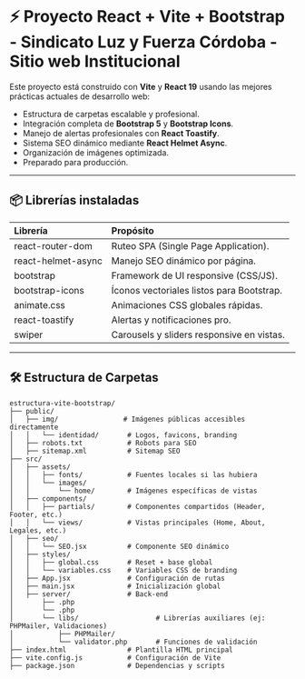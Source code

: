 # ⚡ Proyecto React + Vite + Bootstrap - Sindicato Luz y Fuerza Córdoba - Sitio web Institucional

Este proyecto está construido con **Vite** y **React 19** usando las mejores prácticas actuales de desarrollo web:
- Estructura de carpetas escalable y profesional.
- Integración completa de **Bootstrap 5** y **Bootstrap Icons**.
- Manejo de alertas profesionales con **React Toastify**.
- Sistema SEO dinámico mediante **React Helmet Async**.
- Organización de imágenes optimizada.
- Preparado para producción.

---

## 📦 Librerías instaladas

| Librería | Propósito |
|:---------|:----------|
| react-router-dom | Ruteo SPA (Single Page Application). |
| react-helmet-async | Manejo SEO dinámico por página. |
| bootstrap | Framework de UI responsive (CSS/JS). |
| bootstrap-icons | Íconos vectoriales listos para Bootstrap. |
| animate.css | Animaciones CSS globales rápidas. |
| react-toastify | Alertas y notificaciones pro. |
| swiper | Carousels y sliders responsive en vistas. |

---

## 🛠️ Estructura de Carpetas

```plaintext
estructura-vite-bootstrap/
├── public/
│   ├── img/                # Imágenes públicas accesibles directamente
│   │   └── identidad/       # Logos, favicons, branding
│   ├── robots.txt           # Robots para SEO
│   ├── sitemap.xml          # Sitemap SEO
├── src/
│   ├── assets/
│   │   ├── fonts/           # Fuentes locales si las hubiera
│   │   └── images/
│   │       └── home/        # Imágenes específicas de vistas
│   ├── components/
│   │   ├── partials/        # Componentes compartidos (Header, Footer, etc.)
│   │   └── views/           # Vistas principales (Home, About, Legales, etc.)
│   ├── seo/
│   │   └── SEO.jsx          # Componente SEO dinámico
│   ├── styles/
│   │   ├── global.css       # Reset + base global
│   │   └── variables.css    # Variables CSS de branding
│   ├── App.jsx              # Configuración de rutas
│   ├── main.jsx             # Inicialización global
│   ├── server/              # Back-end
│       ├── .php       
│       └── .php 
│       └── libs/                   # Librerías auxiliares (ej: PHPMailer, Validaciones)
│           ├── PHPMailer/
│           └── validator.php       # Funciones de validación
├── index.html               # Plantilla HTML principal
├── vite.config.js           # Configuración de Vite
├── package.json             # Dependencias y scripts
